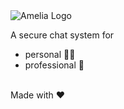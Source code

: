 <picture>
  <source media="(prefers-color-scheme: dark)" srcset="https://raw.githubusercontent.com/hk416-fr/.github/main/logo_light.png">
  <source media="(prefers-color-scheme: light)" srcset="https://raw.githubusercontent.com/hk416-fr/.github/main/logo_dark.png">
  <img alt="Amelia Logo">
</picture><br>

A secure chat system for

- personal 👩‍💻
- professional 💼 

<br>
Made with ❤️ 
